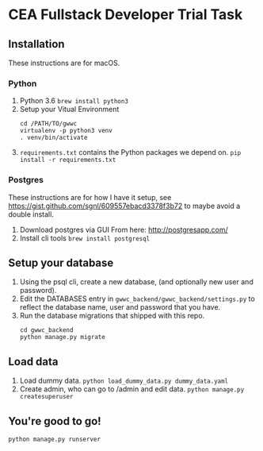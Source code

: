 # CEA Fullstack Developer Trial Task
## Installation
These instructions are for macOS.
### Python
1.  Python 3.6
    `brew install python3`
2.  Setup your Vitual Environment
    ```
    cd /PATH/TO/gwwc
    virtualenv -p python3 venv
    . venv/bin/activate
    ```
3.  `requirements.txt` contains the Python packages we depend on.
    `pip install -r requirements.txt`
### Postgres
These instructions are for how I have it setup, see <https://gist.github.com/sgnl/609557ebacd3378f3b72> to maybe avoid a double install.
1.  Download postgres via GUI
    From here: <http://postgresapp.com/>
2.  Install cli tools
    `brew install postgresql`
## Setup your database
1.  Using the psql cli, create a new database, (and optionally new user and password).
2.  Edit the DATABASES entry in `gwwc_backend/gwwc_backend/settings.py` to reflect the database name, user and password that you have.
3.  Run the database migrations that shipped with this repo.
    ```
    cd gwwc_backend
    python manage.py migrate
    ```
## Load data
1.  Load dummy data.
    `python load_dummy_data.py dummy_data.yaml`
2.  Create admin, who can go to <url>/admin and edit data.
    `python manage.py createsuperuser`
## You're good to go!
`python manage.py runserver`
